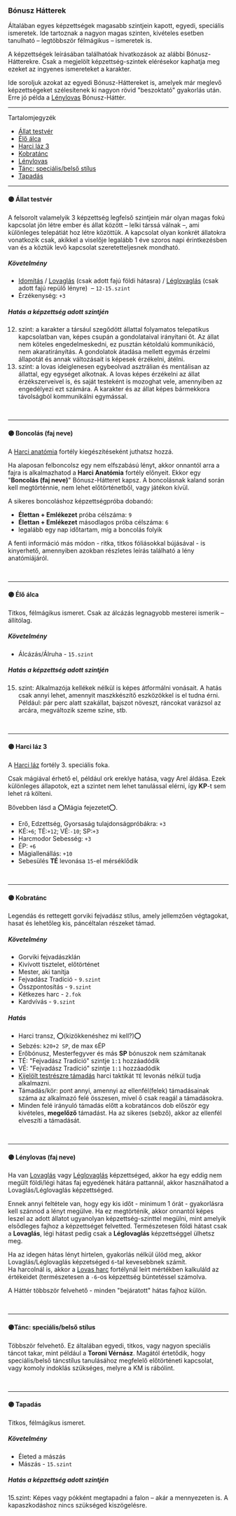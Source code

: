 ### Bónusz Hátterek

<!-- tag: bonusz__hatter -->

Általában egyes képzettségek magasabb szintjein kapott, egyedi, speciális ismeretek.
Ide tartoznak a nagyon magas szinten, kivételes esetben tanulható – legtöbbször félmágikus – ismeretek is.

A képzettségek leírásában találhatóak hivatkozások az alábbi Bónusz-Hátterekre. Csak a megjelölt képzettség-szintek elérésekor kaphatja meg ezeket az ingyenes ismereteket a karakter.

Ide soroljuk azokat az egyedi Bónusz-Háttereket is, amelyek már meglevő képzettségeket szélesítenek ki nagyon rövid "beszoktató" gyakorlás után. Erre jó példa a [Lénylovas](#-l%C3%A9nylovas-faj-neve) Bónusz-Háttér.

---
Tartalomjegyzék
- [Állat testvér](#-%C3%A1llat-testv%C3%A9r)
- [Élő álca](#-%C3%A9l%C5%91-%C3%A1lca)
- [Harci láz 3](#-harci-l%C3%A1z-3)
- [Kobratánc](#-kobrat%C3%A1nc)
- [Lénylovas](#-l%C3%A9nylovas-faj-neve)
- [Tánc: speciális/belső stílus](#t%C3%A1nc-speci%C3%A1lisbels%C5%91-st%C3%ADlus)
- [Tapadás](#-tapad%C3%A1s)

---
#### 🟣 Állat testvér

A felsorolt valamelyik 3 képzettség legfelső szintjein már olyan magas fokú kapcsolat jön létre ember és állat között – lelki társsá válnak –, ami különleges telepátiát hoz létre közöttük. A kapcsolat olyan konkrét állatokra vonatkozik csak, akikkel a viselője legalább 1 éve szoros napi érintkezésben van és a köztük levő kapcsolat szeretetteljesnek mondható.

##### Követelmény

- [Idomítás](kepzettsegek/idomitas.md) / [Lovaglás](kepzettsegek/lovaglas.md) (csak adott fajú földi hátasra) / [Léglovaglás](kepzettsegek/leglovaglas.md) (csak adott fajú repülő lényre) &nbsp;–&nbsp;`12-15.szint`<br />
- Érzékenység: `+3`

##### Hatás a képzettség adott szintjén
12. szint: a karakter a társául szegődött állattal folyamatos telepatikus kapcsolatban van, képes csupán a gondolataival irányítani őt. Az állat nem köteles engedelmeskedni, ez pusztán kétoldalú kommunikáció, nem akaratirányítás. A gondolatok átadása mellett egymás érzelmi állapotát és annak változásait is képesek érzékelni, átélni.
15. szint: a lovas ideiglenesen egybeolvad asztrálian és mentálisan az állattal, egy egységet alkotnak. A lovas képes érzékelni az állat érzékszerveivel is, és saját testeként is mozoghat vele, amennyiben az engedélyezi ezt számára. A karakter és az állat képes bármekkora távolságból kommunikálni egymással.

<br />

---
#### 🟣 Boncolás (faj neve)

A [Harci anatómia](fortelyok.harci/harci_anatomia.md) fortély kiegészítéseként juthatsz hozzá.

Ha alaposan felboncolsz egy nem elfszabású lényt, akkor onnantól arra a fajra is alkalmazhatod a **Harci Anatómia** fortély előnyeit. Ekkor egy "**Boncolás (faj neve)**" Bónusz-Hátteret kapsz. A boncolásnak kaland során kell megtörténnie, nem lehet előtörténetből, vagy játékon kívül.

A sikeres boncoláshoz képzettségpróba dobandó:
- **Élettan + Emlékezet** próba célszáma: `9`
- **Élettan + Emlékezet** másodlagos próba célszáma: `6`
- legalább egy nap időtartam, míg a boncolás folyik

 A fenti információ más módon - ritka, titkos fóliásokkal bújásával - is kinyerhető, amennyiben azokban részletes leírás található a lény anatómiájáról.

<br />

---
#### 🟣 Élő álca

Titkos, félmágikus ismeret. Csak az álcázás legnagyobb mesterei ismerik – állítólag.

##### Követelmény
- Álcázás/Álruha - `15.szint`

##### Hatás a képzettség adott szintjén
15. szint: Alkalmazója kellékek nélkül is képes átformálni vonásait. A hatás csak annyi lehet, amennyit maszkkészítő eszközökkel is el tudna érni. Például: pár perc alatt szakállat, bajszot növeszt, ráncokat varázsol az arcára, megváltozik szeme színe, stb. 



<br />


---
#### 🟣 Harci láz 3

A [Harci láz](fortelyok.harci/harci_laz.md) fortély 3. speciális foka.

Csak mágiával érhető el, például ork ereklye hatása, vagy Arel áldása. Ezek különleges állapotok, ezt a szintet nem lehet tanulással elérni, így **KP**-t sem lehet rá költeni.

Bővebben lásd a ⭕Mágia fejezetet⭕.

- Erő, Edzettség, Gyorsaság tulajdonságpróbákra:&nbsp;`+3`<br />
- KÉ:`+6`; TÉ:`+12`; VÉ:`-10`; SP:`+3`
- Harcmodor Sebesség: `+3`
- ÉP: `+6`
- Mágiallenállás: `+10`
- Sebesülés **TÉ** levonása `15`-el mérséklődik

<br />

---
#### 🟣 Kobratánc

Legendás és rettegett gorviki fejvadász stílus, amely jellemzően végtagokat, hasat és lehetőleg kis, páncéltalan részeket támad.

##### Követelmény
- Gorviki fejvadászklán
- Kivívott tisztelet, előtörténet
- Mester, aki tanítja
- Fejvadász Tradíció - `9.szint`
- Összpontosítás - `9.szint`
- Kétkezes harc - `2.fok`
- Kardvívás - `9.szint`

##### Hatás
- Harci transz, ⭕(kizökkenéshez mi kell?)⭕
- Sebzés: `k20+2 SP`, de max `6`ÉP
- Erőbónusz, Mesterfegyver és más **SP** bónuszok nem számítanak
- TÉ: "Fejvadász Tradíció" szintje `1:1` hozzáadódik
- VÉ: "Fejvadász Tradíció" szintje `1:1` hozzáadódik
- [Kijelölt testrészre támadás](065_02_harci_taktikak.md#kijel%C3%B6lt-testr%C3%A9szre-t%C3%A1mad%C3%A1s) harci taktikát `TÉ` levonás nélkül tudja alkalmazni.
- Támadás/kör: pont annyi, amennyi az ellenfél(felek) támadásainak száma az alkalmazó felé összesen, mivel ő csak reagál a támadásokra.
- Minden felé irányuló támadás előtt a kobratáncos dob először egy kivételes, **megelőző** támadást. Ha az sikeres (sebző), akkor az ellenfél elveszíti a támadását.

<br />

---
#### 🟣 Lénylovas (faj neve)

Ha van [Lovaglás](kepzettsegek/lovaglas.md) vagy [Léglovaglás](kepzettsegek/leglovaglas.md) képzettséged, akkor ha egy eddig nem megült földi/légi hátas faj egyedének hátára pattannál, akkor használhatod a Lovaglás/Léglovaglás képzettséged.

Ennek annyi feltétele van, hogy egy kis időt - minimum 1 órát - gyakorlásra kell szánnod a lényt megülve. Ha ez megtörténik, akkor onnantól képes leszel az adott állatot ugyanolyan képzettség-szinttel megülni, mint amelyik elsődleges fajhoz a képzettséget felvetted. Természetesen földi hátast csak a **Lovaglás**, légi hátast pedig csak a **Léglovaglás** képzettséggel ülhetsz meg.

Ha az idegen hátas lényt hirtelen, gyakorlás nélkül ülöd meg, akkor Lovaglás/Léglovaglás képzetséged `6`-tal kevesebbnek számít.\
Ha harcolnál is, akkor a [Lovas harc](fortelyok.harci/lovas_harc.md) fortélynál leírt mértékben kalkuláld az értékeidet (természetesen a `-6`-os képzettség büntetéssel számolva.

A Háttér többször felvehető - minden "bejáratott" hátas fajhoz külön.

<br />

---
#### 🟣Tánc: speciális/belső stílus

Többször felvehető. Ez általában egyedi, titkos, vagy nagyon speciális táncot takar, mint például a **Toroni Vérnász**. Magától értetődik, hogy speciális/belső táncstílus tanulásához megfelelő előtörténeti kapcsolat, vagy komoly indoklás szükséges, melyre a KM is rábólint.

<br />

---
#### 🟣 Tapadás

Titkos, félmágikus ismeret.

##### Követelmény
- Életed a mászás
- Mászás - `15.szint`

##### Hatás a képzettség adott szintjén
15.szint: Képes vagy pókként megtapadni a falon – akár a mennyezeten is. A kapaszkodáshoz nincs szükséged kiszögelésre.

<br />
